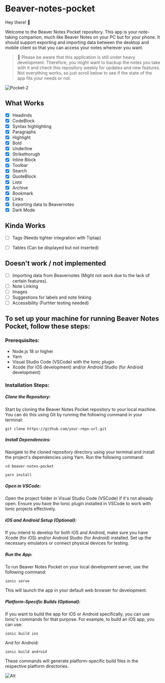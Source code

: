# Beaver-notes-pocket

Hey there! 👋 

Welcome to the Beaver Notes Pocket repository. This app is your note-taking companion, much like Beaver Notes on your PC but for your phone. It should support exporting and importing data between the desktop and mobile client so that you can access your notes wherever you want.

> 🔩 Please be aware that this application is still under heavy development. Therefore, you might want to backup the notes you take with it and check this repository weekly for updates and new features. Not everything works, so just scroll below to see if the state of the app fits your needs or not.

![Pocket-2](https://github.com/Daniele-rolli/Beaver-notes-pocket/assets/67503004/2826a010-1a26-4ce7-b5e3-771f15a553ad)

## What Works 

- [x] Headinds
- [x] CodeBlock
- [x] Syntax highlighting
- [x] Paragraphs
- [x] Highlight
- [x] Bold
- [x] Underline
- [x] Strikethorugh
- [x] Inline Block
- [x] Toolbar
- [x] Search
- [x] QuoteBlock
- [x] Lists
- [x] Archive
- [x] Bookmark
- [x] Links
- [x] Exporting data to Beavernotes
- [x] Dark Mode 
      
## Kinda Works
- [ ] Tags (Needs tighter integration with Tiptap)
- [ ] Tables (Can be displayed but not inserted)


## Doesn't work / not implemented 

- [ ] Importing data from Beavernotes (Might not work due to the lack of certain features).
- [ ] Note Linking
- [ ] Images
- [ ] Suggestions for labels and note linking
- [ ] Accessibility (Furhter testing needed)

## To set up your machine for running Beaver Notes Pocket, follow these steps:

### Prerequisites:

- Node.js 18 or higher
- Yarn
- Visual Studio Code (VSCode) with the Ionic plugin
- Xcode (for iOS development) and/or Android Studio (for Android development)

### Installation Steps:

##### Clone the Repository: 
Start by cloning the Beaver Notes Pocket repository to your local machine. You can do this using Git by running the following command in your terminal:
```
git clone https://github.com/your-repo-url.git
```
##### Install Dependencies: 
Navigate to the cloned repository directory using your terminal and install the project's dependencies using Yarn. Run the following command:
```
cd beaver-notes-pocket
```
```
yarn install
```
##### Open in VSCode: 
Open the project folder in Visual Studio Code (VSCode) if it's not already open. Ensure you have the Ionic plugin installed in VSCode to work with Ionic projects effectively.

##### iOS and Android Setup (Optional): 
If you intend to develop for both iOS and Android, make sure you have Xcode (for iOS) and/or Android Studio (for Android) installed. Set up the necessary emulators or connect physical devices for testing.
##### Run the App: 
To run Beaver Notes Pocket on your local development server, use the following command:
```
ionic serve
```
This will launch the app in your default web browser for development.
##### Platform-Specific Builds (Optional): 
If you want to build the app for iOS or Android specifically, you can use Ionic's commands for that purpose. For example, to build an iOS app, you can use:
```
ionic build ios
```
And for Android:
```
ionic build android
```
These commands will generate platform-specific build files in the respective platform directories.

![Alt](https://repobeats.axiom.co/api/embed/abb7d5b9c7ad81ba2e76f249b607361b00150616.svg "Repobeats analytics image")
